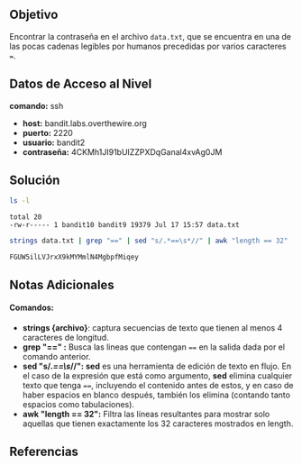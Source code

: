 ## Objetivo
Encontrar la contraseña en el archivo `data.txt`, que se encuentra en una de las pocas cadenas legibles por humanos precedidas por varios caracteres `=`.

## Datos de Acceso al Nivel
 **comando:** ssh
- **host:** bandit.labs.overthewire.org
- **puerto:** 2220
- **usuario:** bandit2
- **contraseña:** 4CKMh1JI91bUIZZPXDqGanal4xvAg0JM

## Solución
```bash
ls -l 
```
```text
total 20
-rw-r----- 1 bandit10 bandit9 19379 Jul 17 15:57 data.txt
```
```bash
strings data.txt | grep "==" | sed "s/.*==\s*//" | awk "length == 32"
```
```text
FGUW5ilLVJrxX9kMYMmlN4MgbpfMiqey
```

## Notas Adicionales
#### Comandos:
* **strings {archivo}**:  captura secuencias de texto que tienen al menos 4 caracteres de longitud.
* **grep "\=\=" :** Busca las lineas que contengan `==` en la salida dada por el comando anterior.
* **sed "s/.*\=\=\s*\/\/":** **sed** es una herramienta de edición de texto en flujo. En el caso de la expresión que está como argumento, **sed** elimina cualquier texto que tenga `==`, incluyendo el contenido antes de estos, y en caso de haber espacios en blanco después, también los elimina (contando tanto espacios como tabulaciones).
* **awk "length == 32":** Filtra las líneas resultantes para mostrar solo aquellas que tienen exactamente los 32 caracteres mostrados en length.

## Referencias
